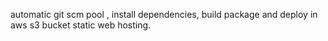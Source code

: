 

automatic git scm pool , install dependencies, build package and deploy in aws s3 bucket static web hosting.

